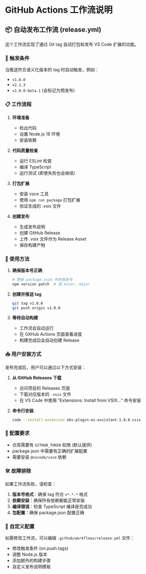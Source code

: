 # GitHub Actions 工作流说明

## 📦 自动发布工作流 (release.yml)

这个工作流实现了通过 Git tag 自动打包和发布 VS Code 扩展的功能。

### 🚀 触发条件

当推送符合语义化版本的 tag 时自动触发，例如：
- `v1.0.0`
- `v2.1.3`
- `v1.0.0-beta.1` (会标记为预发布)

### 📋 工作流程

1. **环境准备**
   - 检出代码
   - 设置 Node.js 18 环境
   - 安装依赖

2. **代码质量检查**
   - 运行 ESLint 检查
   - 编译 TypeScript
   - 运行测试 (即使失败也会继续)

3. **打包扩展**
   - 安装 vsce 工具
   - 使用 `npm run package` 打包扩展
   - 验证生成的 .vsix 文件

4. **创建发布**
   - 生成发布说明
   - 创建 GitHub Release
   - 上传 .vsix 文件作为 Release Asset
   - 保存构建产物

### 🎯 使用方法

1. **确保版本号正确**
   ```bash
   # 更新 package.json 中的版本号
   npm version patch  # 或 minor, major
   ```

2. **创建并推送 tag**
   ```bash
   git tag v1.0.0
   git push origin v1.0.0
   ```

3. **等待自动构建**
   - 工作流会自动运行
   - 在 GitHub Actions 页面查看进度
   - 构建完成后会自动创建 Release

### 📥 用户安装方式

发布完成后，用户可以通过以下方式安装：

1. **从 GitHub Releases 下载**
   - 访问项目的 Releases 页面
   - 下载对应版本的 `.vsix` 文件
   - 在 VS Code 中使用 "Extensions: Install from VSIX..." 命令安装

2. **命令行安装**
   ```bash
   code --install-extension obs-plugin-ai-assistant-1.0.0.vsix
   ```

### 🔧 配置要求

- 仓库需要有 `GITHUB_TOKEN` 权限 (默认提供)
- package.json 中需要有正确的扩展配置
- 需要安装 `@vscode/vsce` 依赖

### 🛠️ 故障排除

如果工作流失败，请检查：

1. **版本号格式**：确保 tag 符合 `v*.*.*` 格式
2. **依赖安装**：确保所有依赖都能正常安装
3. **编译错误**：检查 TypeScript 编译是否成功
4. **包配置**：确保 package.json 配置正确

### 📝 自定义配置

如需修改工作流，可以编辑 `.github/workflows/release.yml` 文件：

- 修改触发条件 (on.push.tags)
- 调整 Node.js 版本
- 添加额外的构建步骤
- 自定义发布说明模板